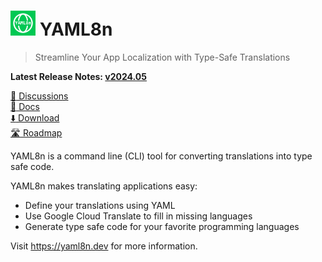 # <img alt=logo src=yaml8n.png width=40px> YAML8n

> Streamline Your App Localization with Type-Safe Translations

**Latest Release Notes: [v2024.05](https://yaml8n.dev/blog/whats-new-202405/)**

[:speech_balloon: Discussions](https://github.com/candiddev/yaml8n/discussions)\
[:book: Docs](https://yaml8n.dev/docs/)\
[:arrow_down: Download](https://yaml8n.dev/docs/guides/install-yaml8n/)\
[:motorway: Roadmap](https://github.com/orgs/candiddev/projects/6/views/34)

YAML8n is a command line (CLI) tool for converting translations into type safe code.

YAML8n makes translating applications easy:

- Define your translations using YAML
- Use Google Cloud Translate to fill in missing languages
- Generate type safe code for your favorite programming languages

Visit https://yaml8n.dev for more information.
